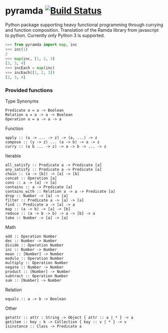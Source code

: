 # pyramda [![Build Status](https://travis-ci.org/jackfirth/pyramda.svg?branch=master)](https://travis-ci.org/jackfirth/pyramda)
Python package supporting heavy functional programming through currying and function composition. Translation of the Ramda library from javascript to python. Currently only Python 3 is supported.

```python
>>> from pyramda import map, inc
>>> inc(1)
2
>>> map(inc, [1, 2, 3]
[2, 3, 4]
>>> incEach = map(inc)
>>> incEach([1, 2, 3])
[2, 3, 4]
```

### Provided functions

Type Synonyms

```
Predicate a = a -> Boolean
Relation a = a -> a -> Boolean
Operation a = a -> a -> a
```

Function

```
apply :: (a -> ... -> z) -> (a, ...) -> z
compose :: (y -> z) ... (a -> b) -> a -> z
curry :: (a b ... -> z) -> a -> b -> ... -> z
```

Iterable

```
all_satisfy :: Predicate a -> Predicate [a]
any_satisfy :: Predicate a -> Predicate [a]
chain :: (a -> [b]) -> [a] -> [b]
concat :: Operation [a]
cons :: a -> [a] -> [a]
contains :: a -> Predicate [a]
contains_with :: Relation a -> a -> Predicate [a]
drop :: Number -> [a] -> [a]
filter :: Predicate a -> [a] -> [a]
find :: Predicate a -> [a] -> a
map :: (a -> b) -> [a] -> [b]
reduce :: (a -> b -> b) -> a -> [b] -> a
take :: Number -> [a] -> [a]
```

Math

```
add :: Operation Number
dec :: Number -> Number
divide :: Operation Number
inc :: Number -> Number
mean :: [Number] -> Number
modulo :: Operation Number
multiply :: Operation Number
negate :: Number -> Number
product :: [Number] -> Number
subtract :: Operation Number
sum :: [Number] -> Number
```

Relation

```
equals :: a -> b -> Boolean
```

Other

```
getattr :: attr : String -> Object { attr :: a | * } -> a
getitem :: key : k -> Collection { key :: v | * } -> v
isinstance :: Class -> Predicate a
```
